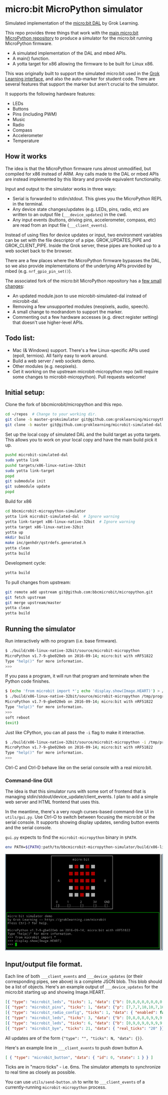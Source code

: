 # micro:bit MicroPython simulator
Simulated implementation of the [micro:bit DAL](https://github.com/lancaster-university/microbit-dal/) by Grok Learning.

This repo provides three things that work with the [main micro:bit MicroPython repository](https://github.com/bbcmicrobit/micropython) to produce a simulator for the micro:bit running MicroPython firmware.
 - A simulated implementation of the DAL and mbed APIs.
 - A main() function.
 - A yotta target for x86 allowing the firmware to be built for Linux x86.

This was originally built to support the simulated micro:bit used in the [Grok Learning interface](https://groklearning.com/microbit), and also the auto-marker for student code. There are several features that support the marker but aren't crucial to the simulator.

It supports the following hardware features:
 - LEDs
 - Buttons
 - Pins (including PWM)
 - Music
 - Radio
 - Compass
 - Accelerometer
 - Temperature

## How it works
 
The idea is that the MicroPython firmware runs almost unmodified, but compiled for x86 instead of ARM. Any calls made to the DAL or mbed APIs are instead implemented by this library and provide equivalent functionality.

Input and output to the simulator works in three ways:
 - Serial is forwarded to stdin/stdout. This gives you the MicroPython REPL in the terminal.
 - Any device state changes/updates (e.g. LEDs, pins, radio, etc) are written to an output file (`___device_updates`) in the cwd.
 - Any input events (buttons, driving pins, accelerometer, compass, etc) are read from an input file (`___client_events`).

Instead of using files for device updates or input, two environment variables can be set with the file descriptor of a pipe. GROK_UPDATES_PIPE and GROK_CLIENT_PIPE. Inside the Grok server, these pipes are hooked up to a web socket back to the browser.

There are a few places where the MicroPython firmware bypasses the DAL, so we also provide implementations of the underlying APIs provided by mbed (e.g. `nrf_gpio_pin_set()`).

The associated fork of the micro:bit MicroPython repository has a [few small changes](https://github.com/groklearning/micropython/compare/master...groklearning:master-groksimulator):
 - An updated module.json to use microbit-simulated-dal instead of microbit-dal.
 - Removing a few unsupported modules (neopixels, audio, speech).
 - A small change to modrandom to support the marker.
 - Commenting out a few hardware accesses (e.g. direct register setting) that doesn't use higher-level APIs.

## Todo list:
 - Mac (& Windows) support. There's a few Linux-specific APIs used (epoll, termios). All fairly easy to work around.
 - Build a web server / web sockets demo.
 - Other modules (e.g. neopixels).
 - Get it working on the upstream microbit-micropython repo (will require some changes to microbit-micropython).
Pull requests welcome!

## Initial setup:
Clone the fork of bbcmicrobit/micropython and this repo.
```bash
cd ~/repos  # Change to your working dir.
git clone -b master-groksimulator git@github.com:groklearning/micropython.git bbcmicrobit-micropython-simulator
git clone -b master git@github.com:groklearning/microbit-simulated-dal.git
```

Set up the local copy of simulated DAL and the build target as yotta targets. This allows you to work on your local copy and have the main build pick it up.
```bash
pushd microbit-simulated-dal
sudo yotta link
pushd targets/x86-linux-native-32bit
sudo yotta link-target
popd
git submodule init
git submodule update
popd
```

Build for x86
```bash
cd bbcmicrobit-micropython-simulator
yotta link microbit-simulated-dal  # Ignore warning
yotta link-target x86-linux-native-32bit  # Ignore warning
yotta target x86-linux-native-32bit
yotta up
mkdir build
make inc/genhdr/qstrdefs.generated.h
yotta clean
yotta build
```

Development cycle:
```bash
yotta build
```

To pull changes from upstream:
```bash
git remote add upstream git@github.com:bbcmicrobit/micropython.git
git fetch upstream
git merge upstream/master
yotta clean
yotta build
```

## Running the simulator
Run interactively with no program (i.e. base firmware).
```bash
$ ./build/x86-linux-native-32bit/source/microbit-micropython 
MicroPython v1.7-9-gbe020eb on 2016-09-14; micro:bit with nRF51822
Type "help()" for more information.
>>> 
```

If you pass a program, it will run that program and terminate when the Python code finishes.
```bash
$ (echo 'from microbit import *'; echo 'display.show(Image.HEART)') > /tmp/program.py
$ ./build/x86-linux-native-32bit/source/microbit-micropython /tmp/program.py
MicroPython v1.7-9-gbe020eb on 2016-09-14; micro:bit with nRF51822
Type "help()" for more information.
>>>
soft reboot
(exit)
```

Just like CPython, you can all pass the `-i` flag to make it interactive.
```bash
$ ./build/x86-linux-native-32bit/source/microbit-micropython -i /tmp/program.py 
MicroPython v1.7-9-gbe020eb on 2016-09-14; micro:bit with nRF51822
Type "help()" for more information.
>>> 
```

Ctrl-C and Ctrl-D behave like on the serial console with a real micro:bit.

### Command-line GUI
The idea is that this simulator runs with some sort of frontend that is managing stdin/stdout/device_update/client_events. I plan to add a simple web server and HTML frontend that uses this.

In the meantime, there's a very rough curses-based command-line UI in `utils/gui.py`. Use Ctrl-O to switch between focusing the micro:bit or the serial console. It supports showing display updates, sending button events and the serial console.

`gui.py` expects to find the `microbit-micropython` binary in `$PATH`.

```bash
env PATH=${PATH}:path/to/bbcmicrobit-micropython-simulator/build/x86-linux-native-32bit/source/ path/to/microbit-simulated-dal/utils/gui.py [-i [path/to/program.py]]
```

![screnshot of curses gui](docs/curses-gui.png)

## Input/output file format.
Each line of both `___client_events` and `___device_updates` (or their corresponding pipes, see above) is a complete JSON blob. This blob should be a list of objects. Here's an example output of `___device_updates` for the micro:bit starting up and showing Image.HEART.

```json
[{ "type": "microbit_leds", "ticks": 1, "data": {"b": [0,0,0,0,0,0,0,0,0,0,0,0,0,0,0,0,0,0,0,0,0,0,0,0,0]}}]
[{ "type": "microbit_pins", "ticks": 1, "data": {"p": [7,7,7,10,10,7,10,10,7,10,10,7,7,7,7,7,7,1,1,7,7,0,0], "pwmd": [0,0,0,0,0,0,0,0,0,0,0,0,0,0,0,0,0,0,0,0,0,0,0], "pwmp": [0,0,0,0,0,0,0,0,0,0,0,0,0,0,0,0,0,0,0,0,0,0,0]}}]
[{ "type": "microbit_radio_config", "ticks": 1, "data": { "enabled": false, "channel": 7, "base": 1969383796, "prefix": 0, "data_rate": 1 }}]
[{ "type": "microbit_leds", "ticks": 3, "data": {"b": [0,8,0,8,0,9,9,9,9,9,8,0,8,9,8,0,0,0,0,0,0,0,9,0,0]}}]
[{ "type": "microbit_leds", "ticks": 6, "data": {"b": [0,9,0,9,0,9,9,9,9,9,9,9,9,9,9,0,9,9,9,0,0,0,9,0,0]}}]
[{ "type": "microbit_bye", "ticks": 21, "data": { "real_ticks": "20" }}]
```

All updates are of the form `{"type": "", "ticks": N, "data": {}}`.

Here's an example line in `___client_events` to push down button A.

```json
[ { "type": "microbit_button", "data": { "id": 0, "state": 1 } } ]
```

Ticks are in "macro ticks" - i.e. 6ms. The simulator attempts to synchronize to real time as closely as possible.

You can use `utils/send-button.sh` to write to `___client_events` of a currently-running `microbit-micropython` process.
